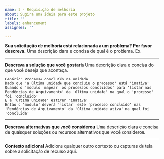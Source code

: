 ```yaml
---
name: 2 - Requisição de melhoria
about: Sugira uma ideia para este projeto
title: ''
labels: enhancement
assignees: ''

---
```


**Sua solicitação de melhoria está relacionada a um problema? Por favor descreva.**
Uma descrição clara e concisa de qual é o problema. Ex.



-----

**Descreva a solução que você gostaria**
Uma descrição clara e concisa do que você deseja que aconteça.

```gherkin
Cenário: Processo concluído na unidade
Dado que 'a última unidade que concluiu o processo' está 'inativa'
Quando o 'módulo' mapear 'os processos concluídos' para 'listar nas Pendências de Arquivamento' da 'última unidade' na qual o 'processo' foi 'concluído'
E a 'última unidade' estiver 'inativa'
Então o 'modulo' deverá 'listar' este 'processo concluído' nas 'Pendências de Arquivamento' da 'última unidade ativa' na qual foi 'concluída'
```

-----

**Descreva alternativas que você considerou**
Uma descrição clara e concisa de quaisquer soluções ou recursos alternativos que você considerou.

-----

**Contexto adicional**
Adicione qualquer outro contexto ou capturas de tela sobre a solicitação de recurso aqui.
